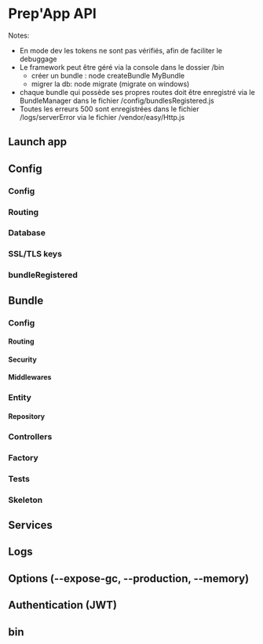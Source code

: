 # Prep'App API #

Notes:

- En mode dev les tokens ne sont pas vérifiés, afin de faciliter le debuggage
- Le framework peut être géré via la console dans le dossier /bin
    - créer un bundle : node createBundle MyBundle
    - migrer la db: node migrate (migrate on windows)
- chaque bundle qui possède ses propres routes doit être enregistré via le BundleManager dans le fichier /config/bundlesRegistered.js
- Toutes les erreurs 500 sont enregistrées dans le fichier /logs/serverError via le fichier /vendor/easy/Http.js

## Launch app


## Config

### Config

### Routing

### Database

### SSL/TLS keys

### bundleRegistered



## Bundle

### Config

#### Routing
#### Security
#### Middlewares

### Entity

#### Repository

### Controllers

### Factory

### Tests

### Skeleton



## Services



## Logs



## Options (--expose-gc, --production, --memory)



## Authentication (JWT)



## bin
